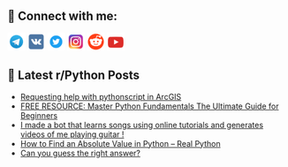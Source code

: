 ## 🔎 Connect with me:
[<img src="https://github.com/bullbesh/bullbesh/blob/main/images/Telegram.png" width="32" height="32" />](https://t.me/bullbesh)
[<img src="https://github.com/bullbesh/bullbesh/blob/main/images/VK.png" width="32" height="32" />](https://vk.com/bullbesh)
[<img src="https://github.com/bullbesh/bullbesh/blob/main/images/Twitter.png" width="32" height="32" />](https://twitter.com/bullbesh1)
[<img src="https://github.com/bullbesh/bullbesh/blob/main/images/Instagram.png" width="32" height="32" />](https://www.instagram.com/bullbesh)
[<img src="https://github.com/bullbesh/bullbesh/blob/main/images/Reddit.png" width="32" height="32" />](https://www.reddit.com/user/bullbesh)
[<img src="https://github.com/bullbesh/bullbesh/blob/main/images/YouTube.png" width="32" height="32" />](https://www.youtube.com/channel/UCtfjRs6uzgq5mfm8S06WTcg)

## 📕 Latest r/Python Posts
<!-- BLOG-POST-LIST:START -->
- [Requesting help with pythonscript in ArcGIS](https://www.reddit.com/r/Python/comments/wt8u3s/requesting_help_with_pythonscript_in_arcgis/)
- [FREE RESOURCE: Master Python Fundamentals The Ultimate Guide for Beginners](https://www.reddit.com/r/Python/comments/wt8s9b/free_resource_master_python_fundamentals_the/)
- [I made a bot that learns songs using online tutorials and generates videos of me playing guitar !](https://www.reddit.com/r/Python/comments/wt8iad/i_made_a_bot_that_learns_songs_using_online/)
- [How to Find an Absolute Value in Python – Real Python](https://www.reddit.com/r/Python/comments/wt72ar/how_to_find_an_absolute_value_in_python_real/)
- [Can you guess the right answer?](https://www.reddit.com/r/Python/comments/wt6vg0/can_you_guess_the_right_answer/)
<!-- BLOG-POST-LIST:END -->
